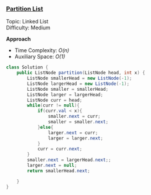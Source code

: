 ### [Partition List](https://leetcode.com/problems/partition-list/)
Topic:  Linked List  
Difficulty: Medium

**Approach**

- Time Complexity: *O(n)*
- Auxiliary Space: *O(1)*

```java
class Solution {
    public ListNode partition(ListNode head, int x) {
        ListNode smallerHead = new ListNode(-1);
        ListNode largerHead = new ListNode(-1);
        ListNode smaller = smallerHead;
        ListNode larger = largerHead;
        ListNode curr = head;
        while(curr != null){
            if(curr.val < x){
                smaller.next = curr;
                smaller = smaller.next;
            }else{
                larger.next = curr;
                larger = larger.next;
            }
            curr = curr.next;
        }
        smaller.next = largerHead.next;;
        larger.next = null;
        return smallerHead.next;

    }
}
```